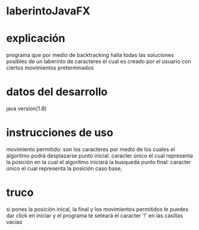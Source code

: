 # laberintoJavaFX
# explicación
programa que por medio de backtracking halla todas las soluciones posibles de un laberinto de caracteres el cual es creado por el usuario con ciertos movimientos preterminados
# datos del desarrollo
 java version(1.8)
# instrucciones de uso
movimiento permitido: son los caracteres por medio de los cuales el algoritmo podrá desplazarse
punto inicial: caracter único el cual representa la posición en la cual el algoritmo iniciará la busqueda
punto final: caracter único el cual representa la posición caso base, 
# truco
si pones la posición inical, la final y los movimientos permitidos le puedes dar click en iniciar y el programa te 
seteará el caracter '!' en las casillas vacías

